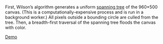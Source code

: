 First, Wilson’s algorithm generates a uniform [spanning tree](http://en.wikipedia.org/wiki/Spanning_tree) of the 960×500 canvas. (This is a computationally-expensive process and is run in a background worker.) All pixels outside a bounding circle are culled from the tree. Then, a breadth-first traversal of the spanning tree floods the canvas with color.

[Demo](http://www.olane.uk/colourflood/)